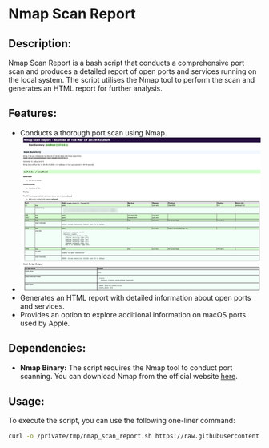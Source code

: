 # Nmap Scan Report

## Description:
Nmap Scan Report is a bash script that conducts a comprehensive port scan and produces a detailed report of open ports and services running on the local system. The script utilises the Nmap tool to perform the scan and generates an HTML report for further analysis.

## Features:
- Conducts a thorough port scan using Nmap.
- ![Nmap Scan Report](https://github.com/simon-im-security/Nmap-Scan-Report/raw/main/nmap-scan-report-image.png)
- Generates an HTML report with detailed information about open ports and services.
- Provides an option to explore additional information on macOS ports used by Apple.

## Dependencies:
- **Nmap Binary:** The script requires the Nmap tool to conduct port scanning. You can download Nmap from the official website [here](https://nmap.org/download).

## Usage:
To execute the script, you can use the following one-liner command:

```bash
curl -o /private/tmp/nmap_scan_report.sh https://raw.githubusercontent.com/simon-im-security/Nmap-Scan-Report/main/Nmap%20Scan%20Report.sh && chmod +x /private/tmp/nmap_scan_report.sh && /private/tmp/nmap_scan_report.sh
